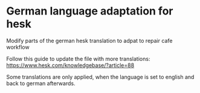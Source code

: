 # German language adaptation for hesk
Modify parts of the german hesk translation to adpat to repair cafe workflow

Follow this guide to update the file with more translations:
https://www.hesk.com/knowledgebase/?article=88

Some translations are only applied, when the language is set to english and back to german afterwards.

